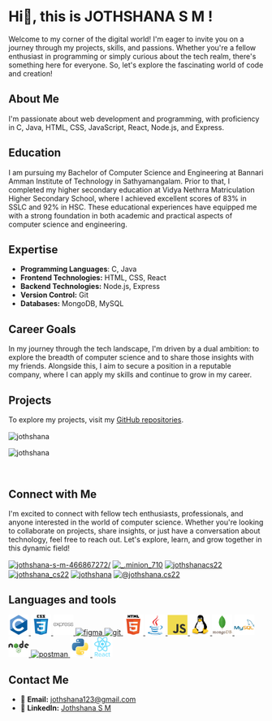 # Hi👋, this is JOTHSHANA S M !

Welcome to my corner of the digital world! I'm eager to invite you on a journey through my projects, skills, and passions. Whether you're a fellow enthusiast in programming or simply curious about the tech realm, there's something here for everyone. So, let's explore the fascinating world of code and creation!


## About Me
I'm passionate about web development and programming, with proficiency in C, Java, HTML, CSS, JavaScript, React, Node.js, and Express.


## Education
I am pursuing my Bachelor of Computer Science and Engineering at Bannari Amman Institute of Technology in Sathyamangalam. Prior to that, I completed my higher secondary education at Vidya Nethrra Matriculation Higher Secondary School, where I achieved excellent scores of 83% in SSLC and 92% in HSC. These educational experiences have equipped me with a strong foundation in both academic and practical aspects of computer science and engineering.


## Expertise 

- **Programming Languages**: C, Java
- **Frontend Technologies:** HTML, CSS, React
- **Backend Technologies:** Node.js, Express
- **Version Control:** Git
- **Databases:** MongoDB, MySQL


## Career Goals

In my journey through the tech landscape, I'm driven by a dual ambition: to explore the breadth of computer science and to share those insights with my friends. Alongside this, I aim to secure a position in a reputable company, where I can apply my skills and continue to grow in my career.


## Projects

To explore my projects, visit my [GitHub repositories](https://github.com/JOTHSHANA).
<p><img align="center" src="https://github-readme-stats.vercel.app/api/top-langs?username=jothshana&show_icons=true&locale=en&layout=compact" alt="jothshana" /></p>
<p><img align="center" src="https://github-readme-streak-stats.herokuapp.com/?user=jothshana&" alt="jothshana" /></p>
<br>

## Connect with Me

I'm excited to connect with fellow tech enthusiasts, professionals, and anyone interested in the world of computer science. Whether you're looking to collaborate on projects, share insights, or just have a conversation about technology, feel free to reach out. Let's explore, learn, and grow together in this dynamic field!

<p align="left"> <a href="https://linkedin.com/in/jothshana-s-m-466867272/" target="blank"><img align="center" src="https://raw.githubusercontent.com/rahuldkjain/github-profile-readme-generator/master/src/images/icons/Social/linked-in-alt.svg" alt="jothshana-s-m-466867272/" height="30" width="40" /></a> <a href="https://instagram.com/_.minion_710" target="blank"><img align="center" src="https://raw.githubusercontent.com/rahuldkjain/github-profile-readme-generator/master/src/images/icons/Social/instagram.svg" alt="_.minion_710" height="30" width="40" /></a> <a href="https://www.codechef.com/users/jothshanacs22" target="blank"><img align="center" src="https://cdn.jsdelivr.net/npm/simple-icons@3.1.0/icons/codechef.svg" alt="jothshanacs22" height="30" width="40" /></a> <a href="https://www.hackerrank.com/jothshana_cs22" target="blank"><img align="center" src="https://raw.githubusercontent.com/rahuldkjain/github-profile-readme-generator/master/src/images/icons/Social/hackerrank.svg" alt="jothshana_cs22" height="30" width="40" /></a> <a href="https://www.leetcode.com/jothshana" target="blank"><img align="center" src="https://raw.githubusercontent.com/rahuldkjain/github-profile-readme-generator/master/src/images/icons/Social/leet-code.svg" alt="jothshana" height="30" width="40" /></a> <a href="https://www.hackerearth.com/@jothshana.cs22" target="blank"><img align="center" src="https://raw.githubusercontent.com/rahuldkjain/github-profile-readme-generator/master/src/images/icons/Social/hackerearth.svg" alt="@jothshana.cs22" height="30" width="40" /></a> </p> 



## Languages and tools
<p align="left"> <a href="https://www.cprogramming.com/" target="_blank" rel="noreferrer"> <img src="https://raw.githubusercontent.com/devicons/devicon/master/icons/c/c-original.svg" alt="c" width="40" height="40"/> </a> <a href="https://www.w3schools.com/css/" target="_blank" rel="noreferrer"> <img src="https://raw.githubusercontent.com/devicons/devicon/master/icons/css3/css3-original-wordmark.svg" alt="css3" width="40" height="40"/> </a> <a href="https://expressjs.com" target="_blank" rel="noreferrer"> <img src="https://raw.githubusercontent.com/devicons/devicon/master/icons/express/express-original-wordmark.svg" alt="express" width="40" height="40"/> </a> <a href="https://www.figma.com/" target="_blank" rel="noreferrer"> <img src="https://www.vectorlogo.zone/logos/figma/figma-icon.svg" alt="figma" width="40" height="40"/> </a> <a href="https://git-scm.com/" target="_blank" rel="noreferrer"> <img src="https://www.vectorlogo.zone/logos/git-scm/git-scm-icon.svg" alt="git" width="40" height="40"/> </a> <a href="https://www.w3.org/html/" target="_blank" rel="noreferrer"> <img src="https://raw.githubusercontent.com/devicons/devicon/master/icons/html5/html5-original-wordmark.svg" alt="html5" width="40" height="40"/> </a> <a href="https://www.java.com" target="_blank" rel="noreferrer"> <img src="https://raw.githubusercontent.com/devicons/devicon/master/icons/java/java-original.svg" alt="java" width="40" height="40"/> </a> <a href="https://developer.mozilla.org/en-US/docs/Web/JavaScript" target="_blank" rel="noreferrer"> <img src="https://raw.githubusercontent.com/devicons/devicon/master/icons/javascript/javascript-original.svg" alt="javascript" width="40" height="40"/> </a> <a href="https://www.linux.org/" target="_blank" rel="noreferrer"> <img src="https://raw.githubusercontent.com/devicons/devicon/master/icons/linux/linux-original.svg" alt="linux" width="40" height="40"/> </a> <a href="https://www.mongodb.com/" target="_blank" rel="noreferrer"> <img src="https://raw.githubusercontent.com/devicons/devicon/master/icons/mongodb/mongodb-original-wordmark.svg" alt="mongodb" width="40" height="40"/> </a> <a href="https://www.mysql.com/" target="_blank" rel="noreferrer"> <img src="https://raw.githubusercontent.com/devicons/devicon/master/icons/mysql/mysql-original-wordmark.svg" alt="mysql" width="40" height="40"/> </a> <a href="https://nodejs.org" target="_blank" rel="noreferrer"> <img src="https://raw.githubusercontent.com/devicons/devicon/master/icons/nodejs/nodejs-original-wordmark.svg" alt="nodejs" width="40" height="40"/> </a> <a href="https://postman.com" target="_blank" rel="noreferrer"> <img src="https://www.vectorlogo.zone/logos/getpostman/getpostman-icon.svg" alt="postman" width="40" height="40"/> </a> <a href="https://www.python.org" target="_blank" rel="noreferrer"> <img src="https://raw.githubusercontent.com/devicons/devicon/master/icons/python/python-original.svg" alt="python" width="40" height="40"/> </a> <a href="https://reactjs.org/" target="_blank" rel="noreferrer"> <img src="https://raw.githubusercontent.com/devicons/devicon/master/icons/react/react-original-wordmark.svg" alt="react" width="40" height="40"/> </a> </p>


## Contact Me

- 📧 **Email:** [jothshana123@gmail.com](mailto:jothshana123@gmail.com)
- 📱 **LinkedIn:** [Jothshana S M](https://linkedin.com/in/jothshana-s-m-466867272/)







